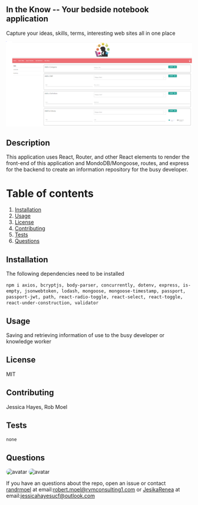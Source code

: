 ## In the Know -- Your bedside notebook application  
Capture your ideas, skills, terms, interesting web sites all in one place

<img src = "./intheknowpic.png" alt ="app picture" />        

## Description
This application uses React, Router, and other React elements to render the front-end of this application and MondoDB/Mongoose, routes, and express for the backend to create an information repository for the busy developer.
        
# Table of contents
1. [Installation](#installation)
2. [Usage](#usage)
3. [License](#license)
4. [Contributing](#contributing)
5. [Tests](#tests)
6. [Questions](#questions)

## Installation <a name="installation"></a>
The following dependencies need to be installed

```
npm i axios, bcryptjs, body-parser, concurrently, dotenv, express, is-empty, jsonwebtoken, lodash, mongoose, mongoose-timestamp, passport, passport-jwt, path, react-radio-toggle, react-select, react-toggle, react-under-construction, validator
```


## Usage <a name="usage"></a>
Saving and retrieving information of use to the busy developer or knowledge worker

## License <a name="license"></a>
MIT

## Contributing <a name="contributing"></a>
Jessica Hayes, Rob Moel
        
## Tests <a name = "tests"></a>

```
none

```

## Questions <a name ="questions"></a>
<img src="https://avatars2.githubusercontent.com/u/58125997?v=4" alt ="avatar" style = "border-radius: 16px" width ="30" />
<img src="https://avatars1.githubusercontent.com/u/57422359?s=400&u=e054a6c145b788fb6cdb62eaee8680dfe1e1747e&v=4" alt ="avatar" style = "border-radius: 16px" width ="30" />

If you have an questions about the repo, open an issue or contact [randrmoel](https://api.github.com/users/randrmoel)
at email:robert.moel@rvmconsulting1.com or [JesikaRenea](https://api.github.com/users/JesikaRenea) at email:jessicahayesucf@outlook.com
